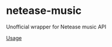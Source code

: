 netease-music
=============

Unofficial wrapper for Netease music API

[Usage](https://github.com/veapon/netease-music/blob/master/usage.php)

